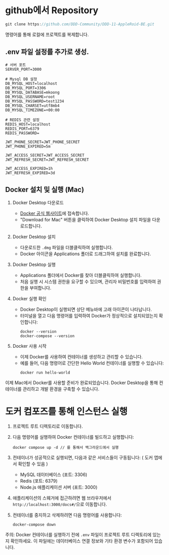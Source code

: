 # github에서 Repository

```ts
git clone https://github.com/DDD-Community/DDD-11-AppleRoid-BE.git
```
명령어를 통해 로컬에 프로젝트를 복제합니다.

## .env 파일 설정를 추가로 생성.
```
# 서버 포트
SERVER_PORT=3000

# Mysql DB 설정
DB_MYSQL_HOST=localhost
DB_MYSQL_PORT=3306
DB_MYSQL_DATABASE=mkoong
DB_MYSQL_USERNAME=root
DB_MYSQL_PASSWORD=test1234
DB_MYSQL_CHARSET=utf8mb4
DB_MYSQL_TIMEZONE=+00:00

# REDIS 관련 설정
REDIS_HOST=localhost
REDIS_PORT=6379
REDIS_PASSWORD=

JWT_PHONE_SECRET=JWT_PHONE_SECRET
JWT_PHONE_EXPIRED=5m

JWT_ACCESS_SECRET=JWT_ACCESS_SECRET
JWT_REFRESH_SECRET=JWT_REFRESH_SECRET

JWT_ACCESS_EXPIRED=1h
JWT_REFRESH_EXPIRED=3d

```

## Docker 설치 및 실행 (Mac)

1. Docker Desktop 다운로드
   - [Docker 공식 웹사이트](https://www.docker.com/products/docker-desktop)에 접속합니다.
   - "Download for Mac" 버튼을 클릭하여 Docker Desktop 설치 파일을 다운로드합니다.

2. Docker Desktop 설치
   - 다운로드한 `.dmg` 파일을 더블클릭하여 실행합니다.
   - Docker 아이콘을 Applications 폴더로 드래그하여 설치를 완료합니다.

3. Docker Desktop 실행
   - Applications 폴더에서 Docker를 찾아 더블클릭하여 실행합니다.
   - 처음 실행 시 시스템 권한을 요구할 수 있으며, 관리자 비밀번호를 입력하여 권한을 부여합니다.

4. Docker 실행 확인
   - Docker Desktop이 실행되면 상단 메뉴바에 고래 아이콘이 나타납니다.
   - 터미널을 열고 다음 명령어를 입력하여 Docker가 정상적으로 설치되었는지 확인합니다:
     ```
     docker --version
     docker-compose --version
     ```

5. Docker 사용 시작
   - 이제 Docker를 사용하여 컨테이너를 생성하고 관리할 수 있습니다.
   - 예를 들어, 다음 명령어로 간단한 Hello World 컨테이너를 실행할 수 있습니다:
     ```
     docker run hello-world
     ```

이제 Mac에서 Docker를 사용할 준비가 완료되었습니다. Docker Desktop을 통해 컨테이너를 관리하고 개발 환경을 구축할 수 있습니다.

# 도커 컴포즈를 통해 인스턴스 실행

1. 프로젝트 루트 디렉토리로 이동합니다.

2. 다음 명령어를 실행하여 Docker 컨테이너를 빌드하고 실행합니다:
   ```
   docker compose up -d // 를 통해서 백그라운드에서 실행
   ```

3. 컨테이너가 성공적으로 실행되면, 다음과 같은 서비스들이 구동됩니다: ( 도커 앱에서 확인할 수 있음 )
   - MySQL 데이터베이스 (포트: 3306)
   - Redis (포트: 6379)
   - Node.js 애플리케이션 서버 (포트: 3000)

4. 애플리케이션의 스웨거에 접근하려면 웹 브라우저에서 `http://localhost:3000/docs#/`으로 이동합니다.

5. 컨테이너를 중지하고 삭제하려면 다음 명령어를 사용합니다:
   ```
   docker-compose down
   ```

주의: Docker 컨테이너를 실행하기 전에 `.env` 파일이 프로젝트 루트 디렉토리에 있는지 확인하세요. 이 파일에는 데이터베이스 연결 정보와 기타 환경 변수가 포함되어 있습니다.